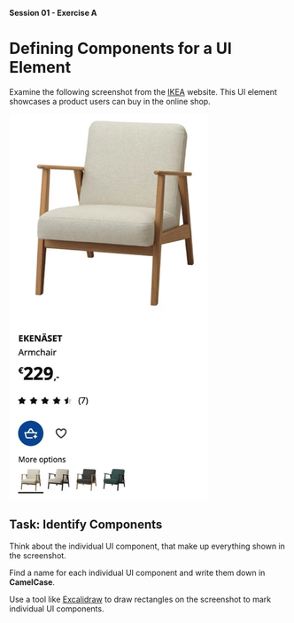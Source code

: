 **Session 01 - Exercise A**

# Defining Components for a UI Element

Examine the following screenshot from the [IKEA](https://ikea.com) website. This UI element showcases a product users can buy in the online shop.

<img src="ikea-product.jpg" alt="IKEA product" width="360" />

## Task: Identify Components

Think about the individual UI component, that make up everything shown in the screenshot.

Find a name for each individual UI component and write them down in **CamelCase**.

Use a tool like [Excalidraw](https://excalidraw.com/) to draw rectangles on the screenshot to mark individual UI components.
